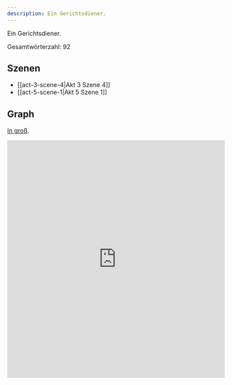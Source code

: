 ```yaml
---
description: Ein Gerichtsdiener.
---
```

Ein Gerichtsdiener.

Gesamtwörterzahl: 92

## Szenen
- [[act-3-scene-4|Akt 3 Szene 4]]
- [[act-5-scene-1|Akt 5 Szene 1]]

## Graph
[In groß](https://catchears.github.io/was-ihr-wollt-graphs/characters/Erster%20Gerichtsdiener-dark).
<iframe src="https://catchears.github.io/was-ihr-wollt-graphs/characters/1.%20Gerichtsdiener-dark" width=100% height=550 style="border: 0;"></iframe>